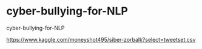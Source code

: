 # cyber-bullying-for-NLP
cyber-bullying-for-NLP

https://www.kaggle.com/moneyshot495/siber-zorbalk?select=tweetset.csv
